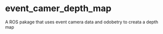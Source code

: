 # event_camer_depth_map
A ROS pakage that uses event camera data and odobetry to creata a depth map
